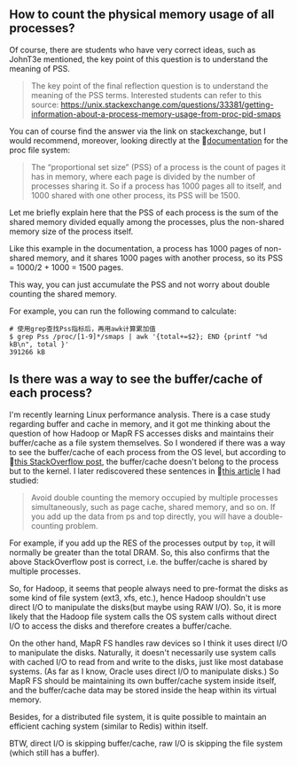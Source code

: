 ## How to count the physical memory usage of all processes?

Of course, there are students who have very correct ideas, such as JohnT3e mentioned, the key point of this question is to understand the meaning of PSS.

> The key point of the final reflection question is to understand the meaning of the PSS terms. Interested students can refer to this source:
> https://unix.stackexchange.com/questions/33381/getting-information-about-a-process-memory-usage-from-proc-pid-smaps

You can of course find the answer via the link on stackexchange, but I would recommend, moreover, looking directly at the 🔗[documentation](https://www.kernel.org/doc/Documentation/filesystems/proc.txt) for the proc file system:

> The “proportional set size” (PSS) of a process is the count of pages it has in memory, where each page is divided by the number of processes sharing it.
> So if a process has 1000 pages all to itself, and 1000 shared with one other process, its PSS will be 1500.

Let me briefly explain here that the PSS of each process is the sum of the shared memory divided equally among the processes, plus the non-shared memory size of the process itself.

Like this example in the documentation, a process has 1000 pages of non-shared memory, and it shares 1000 pages with another process, so its PSS = 1000/2 + 1000 = 1500 pages.

This way, you can just accumulate the PSS and not worry about double counting the shared memory.

For example, you can run the following command to calculate:

```shell
# 使用grep查找Pss指标后，再用awk计算累加值
$ grep Pss /proc/[1-9]*/smaps | awk '{total+=$2}; END {printf "%d kB\n", total }'
391266 kB
```

## Is there was a way to see the buffer/cache of each process?

I'm recently learning Linux performance analysis. There is a case study regarding buffer and cache in memory, and it got me thinking about the question of how Hadoop or MapR FS accesses disks and maintains their buffer/cache as a file system themselves.
So I wondered if there was a way to see the buffer/cache of each process from the OS level, but according to 🔗[this StackOverflow post](https://lnkd.in/g7bMtRUr), the buffer/cache doesn't belong to the process but to the kernel.
I later rediscovered these sentences in 🔗[this article](https://lnkd.in/gUET59Mc) I had studied:

> Avoid double counting the memory occupied by multiple processes simultaneously, such as page cache, shared memory, and so on.
> If you add up the data from ps and top directly, you will have a double-counting problem.

For example, if you add up the RES of the processes output by `top`, it will normally be greater than the total DRAM.
So, this also confirms that the above StackOverflow post is correct, i.e. the buffer/cache is shared by multiple processes.

So, for Hadoop, it seems that people always need to pre-format the disks as some kind of file system (ext3, xfs, etc.), hence Hadoop shouldn't use direct I/O to manipulate the disks(but maybe using RAW I/O).
So, it is more likely that the Hadoop file system calls the OS system calls without direct I/O to access the disks and therefore creates a buffer/cache.

On the other hand, MapR FS handles raw devices so I think it uses direct I/O to manipulate the disks. Naturally, it doesn't necessarily use system calls with cached I/O to read from and write to the disks, just like most database systems.
(As far as I know, Oracle uses direct I/O to manipulate disks.)
So MapR FS should be maintaining its own buffer/cache system inside itself, and the buffer/cache data may be stored inside the heap within its virtual memory.

Besides, for a distributed file system, it is quite possible to maintain an efficient caching system (similar to Redis) within itself.

BTW, direct I/O is skipping buffer/cache, raw I/O is skipping the file system (which still has a buffer).